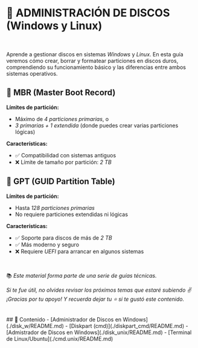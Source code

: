 # 💽 ADMINISTRACIÓN DE DISCOS (Windows y Linux)
<br>

Aprende a gestionar discos en sistemas *Windows* y *Linux*. En esta guía veremos cómo crear, borrar y formatear particiones en discos duros, comprendiendo su funcionamiento básico y las diferencias entre ambos sistemas operativos.
 
## 📌 MBR (Master Boot Record)

**Límites de partición:**
- Máximo de *4 particiones primarias*, o  
- *3 primarias + 1 extendida* (donde puedes crear varias particiones lógicas)

**Características:**
- ✅ Compatibilidad con sistemas antiguos  
- ❌ Límite de tamaño por partición: *2 TB*


## 📌 GPT (GUID Partition Table)

**Límites de partición:**
- Hasta *128 particiones primarias*
- No requiere particiones extendidas ni lógicas

**Características:**
- ✅ Soporte para discos de más de *2 TB*  
- ✅ Más moderno y seguro  
- ❌ Requiere *UEFI* para arrancar en algunos sistemas


<br>

📚 *Este material forma parte de una serie de guías técnicas.*

*Si te fue útil, no olvides revisar los próximos temas que estaré subiendo ✌️*  
*¡Gracias por tu apoyo! Y recuerda dejar tu ⭐ si te gustó este contenido.*



<br>
## 📂 Contenido
- [Administrador de Discos en Windows](./disk_w/README.md)
- [Diskpart (cmd)](./diskpart_cmd/README.md)
- [Admistrador de Discos en Windows](./disk_unix/README.md)
- [Terminal de Linux/Ubuntu](./cmd.unix/README.md)
